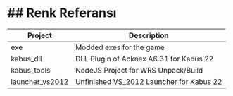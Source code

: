 # ## Renk Referansı

| Project           | Description                                                        |
| ----------------- | ------------------------------------------------------------------ |
| exe             | Modded exes for the game |
| kabus_dll       | DLL Plugin of Acknex A6.31 for Kabus 22 |
| kabus_tools     | NodeJS Project for WRS Unpack/Build |
| launcher_vs2012 | Unfinished VS_2012 Launcher for Kabus 22 | 
 
